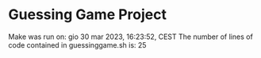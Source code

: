 # Guessing Game Project
Make was run on: gio 30 mar 2023, 16:23:52, CEST
The number of lines of code contained in guessinggame.sh is: 25
